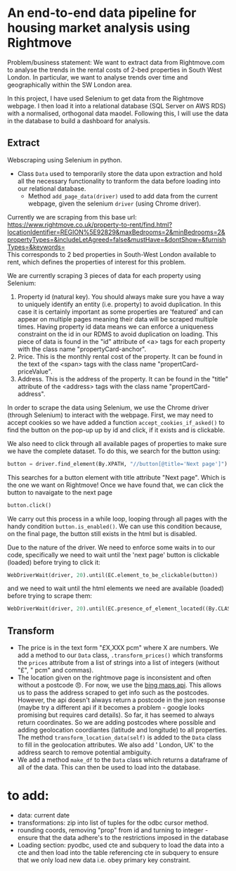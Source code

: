 # An end-to-end data pipeline for housing market analysis using Rightmove

Problem/business statement: We want to extract data from Rightmove.com to analyse the trends in the rental costs of 2-bed properties in South West London. In particular, we want to analyse trends over time and geographically within the SW London area.

In this project, I have used Selenium to get data from the Rightmove webpage. I then load it into a relational database (SQL Server on AWS RDS) with a normalised, orthogonal data maodel. Following this, I will use the data in the database to build a dashboard for analysis.

## Extract

Webscraping using Selenium in python.

- Class `Data` used to temporarily store the data upon extraction and hold all the necessary functionality to tranform the data before loading into our relational database.
    - Method `add_page_data(driver)` used to add data from the current webpage, given the selenium `driver` (using Chrome driver).

Currently we are scraping from this base url: <https://www.rightmove.co.uk/property-to-rent/find.html?locationIdentifier=REGION%5E92829&maxBedrooms=2&minBedrooms=2&propertyTypes=&includeLetAgreed=false&mustHave=&dontShow=&furnishTypes=&keywords=>  
This corresponds to 2 bed properties in South-West London available to rent, which defines the properties of interest for this problem.

We are currently scraping 3 pieces of data for each property using Selenium:

1. Property id (natural key). You should always make sure you have a way to uniquely identify an entity (i.e. property) to avoid duplication. In this case it is certainly important as some properties are 'featured' and can appear on multiple pages meaning their data will be scraped multiple times. Having property id data means we can enforce a uniqueness constraint on the id in our RDMS to avoid duplication on loading. This piece of data is found in the "id" attribute of \<a> tags for each property with the class name "propertyCard-anchor".
2. Price. This is the monthly rental cost of the property. It can be found in the text of the \<span> tags with the class name "propertCard-priceValue".
3. Address. This is the address of the property. It can be found in the "title" attribute of the \<address> tags with the class name "propertCard-address".

In order to scrape the data using Selenium, we use the Chrome driver (through Selenium) to interact with the webpage. First, we may need to accept cookies so we have added a function `accept_cookies_if_asked()` to find the button on the pop-up up by id and click, if it exists and is clickable.

We also need to click through all available pages of properties to make sure we have the complete dataset. To do this, we search for the button using:

```python
button = driver.find_element(By.XPATH, "//button[@title='Next page']")
```

This searches for a button element with title attribute "Next page". Which is the one we want on Rightmove! Once we have found that, we can click the button to navaigate to the next page

```python
button.click()
```

We carry out this process in a while loop, looping through all pages with the handy condition `button.is_enabled()`. We can use this condition because, on the final page, the button still exists in the html but is disabled.

Due to the nature of the driver. We need to enforce some waits in to our code, specifically we need to wait until the 'next page' button is clickable (loaded) before trying to click it:

```python
WebDriverWait(driver, 20).until(EC.element_to_be_clickable(button))
```

and we need to wait until the html elements we need are available (loaded) before trying to scrape them:

```python
WebDriverWait(driver, 20).until(EC.presence_of_element_located((By.CLASS_NAME, 'propertyCard-anchor')))
```

## Transform

- The price is in the text form "£X,XXX pcm" where X are numbers. We add a method to our `Data` class, `.transform_prices()` which transforms the `prices` attribute from a list of strings into a list of integers (without "£", " pcm" and commas).
- The location given on the rightmove page is inconsistent and often without a postcode :angry:. For now, we use the [bing maps api](https://learn.microsoft.com/en-us/bingmaps/rest-services/locations/find-a-location-by-query). This allows us to pass the address scraped to get info such as the postcodes. However, the api doesn't always return a postcode in the json response (maybe try a different api if it becomes a problem - google looks promising but requires card details). So far, it has seemed to always return coordinates. So we are adding postcodes where possible and adding geolocation coordiantes (latitude and longitude) to all properties. The method `transform_location_data(self)` is added to the `Data` class to fill in the geolocation attributes. We also add ' London, UK' to the address search to remove potential ambiguity.
- We add a method `make_df` to the `Data` class which returns a dataframe of all of the data. This can then be used to load into the database.

# to add:
- data: current date
- transformations: zip into list of tuples for the odbc cursor method.
- rounding coords, removing "prop" from id and turning to integer - ensure that the data adhere's to the restrictions imposed in the database
- Loading section: pyodbc, used cte and subquery to load the data into a cte and then load into the table referencing cte in subquery to ensure that we only load new data i.e. obey primary key constraint.